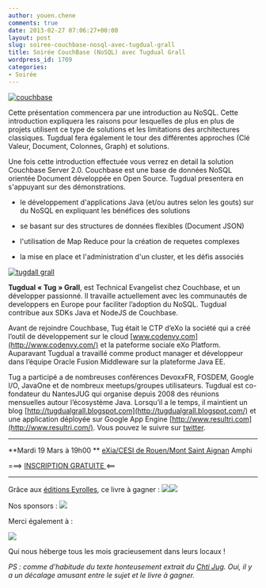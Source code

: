 ```yaml
---
author: youen.chene
comments: true
date: 2013-02-27 07:06:27+00:00
layout: post
slug: soiree-couchbase-nosql-avec-tugdual-grall
title: Soirée CouchBase (NoSQL) avec Tugdual Grall
wordpress_id: 1709
categories:
- Soirée
---
```


[![couchbase](http://www.normandyjug.org/wp-content/uploads/2013/02/couchbase-150x150.jpg)](http://www.normandyjug.org/wp-content/uploads/2013/02/couchbase.jpg)


Cette présentation commencera par une introduction au NoSQL. Cette introduction expliquera les raisons pour lesquelles de plus en plus de projets utilisent ce type de solutions et les limitations des architectures classiques. Tugdual fera également le tour des différentes approches (Clé Valeur, Document, Colonnes, Graph) et solutions.





Une fois cette introduction effectuée vous verrez en detail la solution Couchbase Server 2.0.  Couchbase est une base de données NoSQL orientée Document développée en Open Source. Tugdual presentera en s'appuyant sur des démonstrations.






  * le développement d'applications Java (et/ou autres selon les gouts) sur du NoSQL en expliquant les bénéfices des solutions


  * se basant sur des structures de données flexibles (Document JSON)


  * l'utilisation de Map Reduce pour la création de requetes complexes


  * la mise en place et l'administration d'un cluster, et les défis associés



[![tugdall grall](http://www.normandyjug.org/wp-content/uploads/2013/02/tugdall-150x150.png)](http://www.normandyjug.org/wp-content/uploads/2013/02/tugdall.png)






**Tugdual « Tug » Grall**,  est Technical Evangelist chez Couchbase, et un développer passionné. Il travaille actuellement avec les communautés de developpers en Europe pour faciliter l’adoption du NoSQL. Tugdual contribue aux SDKs Java et NodeJS de Couchbase.




Avant de rejoindre Couchbase, Tug était le CTP d’eXo la société qui a créé l’outil de développement sur le cloud [www.codenvy.com](http://www.codenvy.com/) et la pateforme sociale eXo Platform. Auparavant Tugdual a travaillé comme product manager et développeur dans l’équipe Oracle Fusion Middleware sur la plateforme Java EE.  

Tug a participé a de nombreuses conférences DevoxxFR, FOSDEM, Google I/O, JavaOne et de nombreux meetups/groupes utilisateurs. Tugdual est co-fondateur du NantesJUG qui organise depuis 2008 des réunions mensuelles autour l’écosystème Java. Lorsqu’il a le temps, il maintient un blog [http://tugdualgrall.blogspot.com](http://tugdualgrall.blogspot.com/) et une application déployée sur Google App Engine [http://www.resultri.com](http://www.resultri.com/). Vous pouvez le suivre sur [twitter](https://twitter.com/tgrall).










* * *




**Mardi 19 Mars à 19h00 **
[eXia/CESI de Rouen/Mont Saint Aignan](http://maps.google.fr/maps?oe=utf-8&rls=com.ubuntu:en-US:official&client=firefox-a&um=1&ie=UTF-8&q=eXia+CESI+Rouen&fb=1&gl=fr&hq=eXia+CESI&hnear=Rouen&cid=0,0,14303900307713815448&ei=VLLMSrNth5OMB4j5_YIH&sa=X&oi=local_result&ct=image&resnum=1)
Amphi




===> [INSCRIPTION GRATUITE ](http://jugevents.org/jugevents/event/49552)<==





* * *



Grâce aux [éditions Eyrolles](http://www.eyrolles.com/), ce livre à gagner :
[![](http://ws.assoc-amazon.fr/widgets/q?_encoding=UTF8&ASIN=2212122993&Format=_SL160_&ID=AsinImage&MarketPlace=FR&ServiceVersion=20070822&WS=1&tag=yetanotentrbl-21)](http://www.amazon.fr/gp/product/2212122993/ref=as_li_ss_il?ie=UTF8&camp=1642&creative=19458&creativeASIN=2212122993&linkCode=as2&tag=yetanotentrbl-21)![](http://www.assoc-amazon.fr/e/ir?t=yetanotentrbl-21&l=as2&o=8&a=2212122993)



Nos sponsors :
[![](http://www.normandyjug.org/wp-content/uploads/2011/04/agileit1.png)](http://www.normandyjug.org/wp-content/uploads/2011/04/agileit1.png)



Merci également à :

[![](http://www.normandyjug.org/wp-content/uploads/2012/10/logo_exia.png)](http://www.normandyjug.org/wp-content/uploads/2012/10/logo_exia.png)

Qui nous héberge tous les mois gracieusement dans leurs locaux !


_PS : comme d'habitude du texte honteusement extrait du [Chti Jug](http://chtijug.org/). Oui, il y a un décalage amusant entre le sujet et le livre à gagner._
